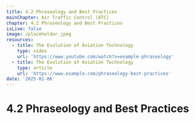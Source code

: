 ```yaml
---
title: 4.2 Phraseology and Best Practices
mainChapter: Air Traffic Control (ATC)
chapter: 4.2 Phraseology and Best Practices
isLive: false
image: /placeholder.jpeg
resources:
  - title: The Evolution of Aviation Technology
    type: video
    url: 'https://www.youtube.com/watch?v=example-phraseology'
  - title: The Evolution of Aviation Technology
    type: article
    url: 'https://www.example.com/phraseology-best-practices'
date: '2025-01-06'
---
```


# 4.2 Phraseology and Best Practices
